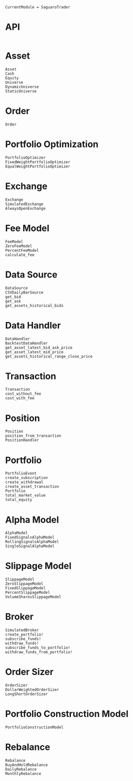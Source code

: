 ```@meta
CurrentModule = SaguaroTrader
```

# API

```@index
```


# Asset
```@docs
Asset
Cash
Equity
Universe
DynamicUniverse
StaticUniverse
```

# Order
```@docs
Order
```

# Portfolio Optimization
```@docs
PortfolioOptimizer
FixedWeightPortfolioOptimizer
EqualWeightPortfolioOptimizer
```

# Exchange 
```@docs
Exchange
SimulatedExchange
AlwaysOpenExchange
```

# Fee Model
```@docs
FeeModel
ZeroFeeModel
PercentFeeModel
calculate_fee
```

# Data Source
```@docs
DataSource
CSVDailyBarSource
get_bid
get_ask
get_assets_historical_bids
```

# Data Handler
```@docs
DataHandler
BacktestDataHandler
get_asset_latest_bid_ask_price
get_asset_latest_mid_price
get_assets_historical_range_close_price
```

# Transaction
```@docs
Transaction
cost_without_fee
cost_with_fee
```

# Position
```@docs
Position
position_from_transaction
PositionHandler
```

# Portfolio
```@docs
PortfolioEvent
create_subscription
create_withdrawal
create_asset_transaction
Portfolio
total_market_value
total_equity
```

# Alpha Model
```@docs
AlphaModel
FixedSignalsAlphaModel
RollingSignalsAlphaModel
SingleSignalAlphaModel
```

# Slippage Model
```@docs
SlippageModel
ZeroSlippageModel
FixedSlippageModel
PercentSlippageModel
VolumeSharesSlippageModel
```

# Broker
```@docs
SimulatedBroker
create_portfolio!
subscribe_funds!
withdraw_funds!
subscribe_funds_to_portfolio!
withdraw_funds_from_portfolio!
```

# Order Sizer
```@docs
OrderSizer
DollarWeightedOrderSizer
LongShortOrderSizer
```

# Portfolio Construction Model
```@docs
PortfolioConstructionModel
```

# Rebalance
```@docs
Rebalance
BuyAndHoldRebalance
DailyRebalance
MonthlyRebalance
```
